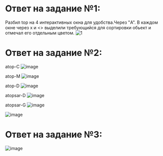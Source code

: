 # Ответ на задание №1:
Разбил top на 4 интерактивных окна для удобства.Через "A". В каждом  окне через x и <> выделили требующийся для сортировки обьект и отмечал его отдельным цветом. 
![1](https://user-images.githubusercontent.com/107581500/187031296-4d1a2cd4-e35e-4ae2-8c22-08e7cfae6d7d.JPG)

# Ответ на задание №2:

atop-C
![image](https://user-images.githubusercontent.com/107581500/187034132-9a9b9f6d-9608-42d2-90dd-43915d8396d7.png)

atop-M
![image](https://user-images.githubusercontent.com/107581500/187034145-611fcdfb-a7d2-4fe4-956a-0d7d24393425.png)

atop-D
![image](https://user-images.githubusercontent.com/107581500/187034156-8efaa35a-c3ef-4122-ae1f-dfa9b7b44f3b.png)

atopsar-D
![image](https://user-images.githubusercontent.com/107581500/187034204-759eca50-833c-4b1e-bf48-c14aa459d7e3.png)

atopsar-G
![image](https://user-images.githubusercontent.com/107581500/187034222-7525a08e-a83b-4425-87b8-c40a6b98eb00.png)

![image](https://user-images.githubusercontent.com/107581500/187034379-c9aa1fa8-b115-44f3-88a0-1c41f6bcc885.png)

# Ответ на задание №3:

![image](https://user-images.githubusercontent.com/107581500/187065808-b4a286e3-ccd3-4f84-9700-9a90cc21f633.png)
